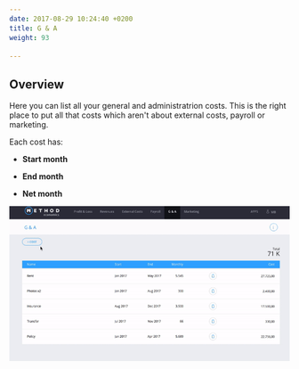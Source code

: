 ```yaml
---
date: 2017-08-29 10:24:40 +0200
title: G & A
weight: 93

---
```

## Overview

Here you can list all your general and administratrion costs. This is the right place to put all that costs which aren't about external costs, payroll or marketing.

Each cost has:

* **Start month**

* **End month**

* **Net month**

![](/uploads/2017/09/04/ZGIF-G&A-TOP.gif)